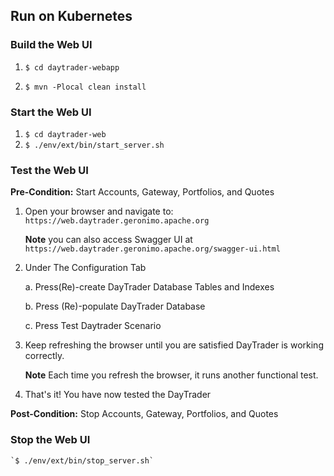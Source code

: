 

## Run on Kubernetes


### Build the Web UI

1.  `$ cd daytrader-webapp`

2.  `$ mvn -Plocal clean install`

### Start the Web UI

1.  `$ cd daytrader-web`
2.  `$ ./env/ext/bin/start_server.sh`
    
### Test the Web UI

**Pre-Condition:** Start Accounts, Gateway, Portfolios, and Quotes
                                   
1.  Open your browser and navigate to: `https://web.daytrader.geronimo.apache.org`

    **Note** you can also access Swagger UI at `https://web.daytrader.geronimo.apache.org/swagger-ui.html`

2.  Under The Configuration Tab

    a.  Press(Re)-create DayTrader Database Tables and Indexes
    
    b.  Press (Re)-populate DayTrader Database

    c.  Press Test Daytrader Scenario

3.  Keep refreshing the browser until you are satisfied DayTrader is working correctly. 

    **Note** Each time you refresh the browser, it runs another functional test. 
   
4.  That's it! You have now tested the DayTrader
    
**Post-Condition:** Stop Accounts, Gateway, Portfolios, and Quotes
    
### Stop the Web UI

    `$ ./env/ext/bin/stop_server.sh`
    
